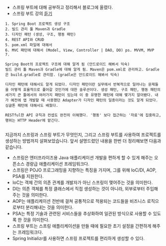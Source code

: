 - 스프링 부트에 대해 공부하고 정리해서 블로그에 올렸다.
- 스프링 부트 강의 [듣기](https://youtube.com/playlist?list=PLlTylS8uB2fBOi6uzvMpojFrNe7sRmlzU&si=Ngfom0zjVCo1j9NO)
```video-lectures
1. Spring Boot 프로젝트 생성 구조
2. 빌드 관리 툴 Maven과 Gradle
3. 디자인 패턴 (생성, 구조, 행동 패턴)
4. REST API와 CRUD
5. pom.xml 파일에 대해서
6. MVC 패턴에 대해서 (Model, View, Controller | DAO, DO) ps. MVVM, MVP
7. 
```

```
Spring Boot의 프로젝트 구조에 대해 알게 됨 (안드로이드 해봐서 익숙)
빌드 관리 툴 Maven과 Gradle에 대해 알게 됨. Maven은 pom.xml로 관리하고. Gradle은 build.gradle로 관리함. (gradle은 안드로이드 해봐서 익숙)

디자인 패턴에 대해서도 알게 되었다. 디자인 패턴이란 실무에서 반복적으로 일어나는 문제들을 어떻게 효율적으로 풀어갈 것인가에 대한 솔루션이다. 생성 패턴, 구조 패턴, 행동 패턴의 세가지 큰 틀에서의 여러가지 패턴이 있는데 이 중 유명한 패턴에 대해 몇가지 알아봤다. 내가 예전에 앱 개발할 때 사용했던 Adapter가 디자인 패턴의 일종이라는 것도 알게 되었다. 싱글톤 패턴에 대해서도 배웠다.

RESTful한 API 규칙과 컨셉도 완전히 이해했다. '행동' 보다 접근하는 '자료'에 집중하고, 행위는 HTTP Header에 맡긴다.


```
지금까지 스프링과 스프링 부트가 무엇인지, 그리고 스프링 부트를 사용하여 프로젝트를 생성하는 방법까지 살펴보았습니다. 앞서 설명드렸던 내용을 한번 더 정리해보면 다음과 같습니다.

- 스프링은 엔터프라이즈용 Java 애플리케이션 개발을 편하게 할 수 있게 해주는 오픈소스 경량급 애플리케이션 프레임워크다.
- 스프링은 POJO 프로그래밍을 지향하는 특징을 가지며, 그를 위해 IoC/DI, AOP, PSA를 지원한다.
- IoC는 객체 간의 의존 관계를 개발자가 아닌 스프링이 맺어주는 것을 의미한다.
- DI는 의존 객체를 특정 클래스에서 직접 생성하는 것이 아니라, 외부로부터 주입해주는 것을 의미한다.
- AOP는 애플리케이션 전반에 걸쳐 공통적으로 적용되는 코드들을 비즈니스 로직으로부터 분리해내는 것을 의미한다.
- PSA는 특정 기술과 관련된 서비스들을 추상화하여 일관된 방식으로 사용할 수 있도록 한 것을 의미한다.
- 스프링 부트는 스프링 애플리케이션을 만들 때에 필요한 초기 설정을 간편하게 해주는 프레임워크다.
- Spring Initializr를 사용하면 스프링 프로젝트를 편리하게 생성할 수 있다.